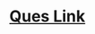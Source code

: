 # <a href="https://practice.geeksforgeeks.org/problems/maximum-repeating-number4858/1">Ques Link</a>
